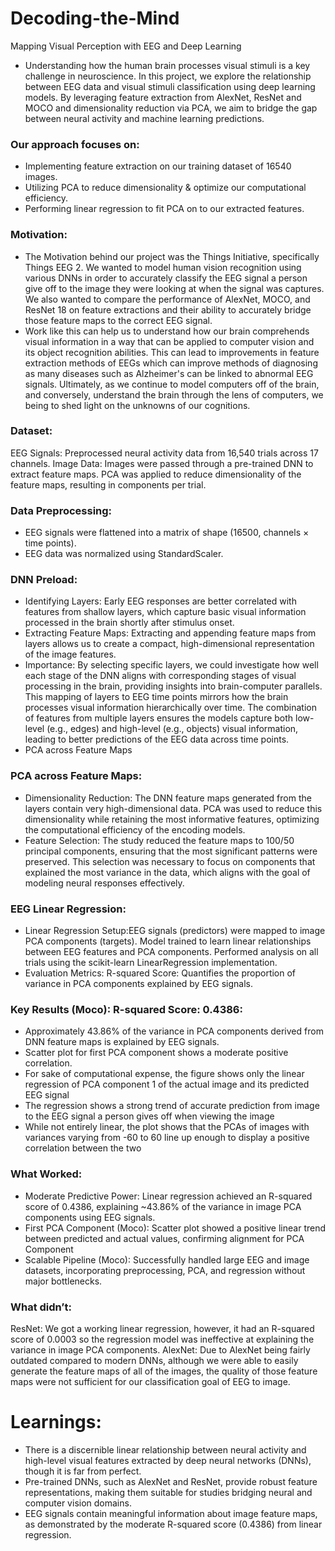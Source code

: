 # Decoding-the-Mind
Mapping Visual Perception with EEG and Deep Learning
- Understanding how the human brain processes visual stimuli is a key challenge in neuroscience. In this project, we explore the relationship between EEG data and visual stimuli classification using deep learning models. By leveraging feature extraction from AlexNet, ResNet and MOCO and dimensionality reduction via PCA, we aim to bridge the gap between neural activity and machine learning predictions.

### Our approach focuses on:
- Implementing feature extraction on our training dataset of 16540 images.
- Utilizing PCA to reduce dimensionality & optimize our computational efficiency.
- Performing linear regression to fit PCA on to our extracted features.

### Motivation: 
- The Motivation behind our project was the Things Initiative, specifically Things EEG 2. We wanted to model human vision recognition using various DNNs in order to accurately classify the EEG signal a person give off to the image they were looking at when the signal was captures. We also wanted to compare the performance of AlexNet, MOCO, and ResNet 18 on feature extractions and their ability to accurately bridge those feature maps to the correct EEG signal. 
- Work like this can help us to understand how our brain comprehends visual information in a way that can be applied to computer vision and its object recognition abilities. This can lead to improvements in feature extraction methods of EEGs which can improve methods of diagnosing as many diseases such as Alzheimer's can be linked to abnormal EEG signals. Ultimately, as we continue to model computers off of the brain, and conversely, understand the brain through the lens of computers, we being to shed light on the unknowns of our cognitions. 


### Dataset:
EEG Signals: Preprocessed neural activity data from 16,540 trials across 17 channels.
Image Data: Images were passed through a pre-trained DNN to extract feature maps.
            PCA was applied to reduce dimensionality of the feature maps, resulting in components per trial.

### Data Preprocessing:
- EEG signals were flattened into a matrix of shape (16500, channels × time points).
- EEG data was normalized using StandardScaler.

### DNN Preload:
- Identifying Layers: Early EEG responses are better correlated with features from shallow layers, which capture basic visual information processed in the brain shortly after stimulus onset.
- Extracting Feature Maps: Extracting and appending feature maps from layers allows us to create a compact, high-dimensional representation of the image features.
- Importance: By selecting specific layers, we could investigate how well each stage of the DNN aligns with corresponding stages of visual processing in the brain, providing insights into brain-computer parallels. This mapping of layers to EEG time points mirrors how the brain processes visual information hierarchically over time. The combination of features from multiple layers ensures the models capture both low-level (e.g., edges) and high-level (e.g., objects) visual information, leading to better predictions of the EEG data across time points.
- PCA across Feature Maps

### PCA across Feature Maps:
- Dimensionality Reduction: The DNN feature maps generated from the layers contain very high-dimensional data. PCA was used to reduce this dimensionality while retaining the most informative features, optimizing the computational efficiency of the encoding models. 
- Feature Selection: The study reduced the feature maps to 100/50 principal components, ensuring that the most significant patterns were preserved. This selection was necessary to focus on components that explained the most variance in the data, which aligns with the goal of modeling neural responses effectively.

### EEG Linear Regression:
- Linear Regression Setup:EEG signals (predictors) were mapped to image PCA components (targets).
Model trained to learn linear relationships between EEG features and PCA components.
Performed analysis on all trials using the scikit-learn LinearRegression implementation.
- Evaluation Metrics:
R-squared Score: Quantifies the proportion of variance in PCA components explained by EEG signals.



### Key Results (Moco): R-squared Score: 0.4386:
- Approximately 43.86% of the variance in PCA components derived from DNN feature maps is explained by EEG signals.
- Scatter plot for first PCA component shows a moderate positive correlation.
- For sake of computational expense, the figure shows only the linear regression of PCA component 1 of the actual image and its predicted EEG signal
- The regression shows a strong trend of accurate prediction from image to the EEG signal a person gives off when viewing the image
- While not entirely linear, the plot shows that the PCAs of images with variances varying from -60 to 60 line up enough to display a positive correlation between the two

### What Worked:
- Moderate Predictive Power: Linear regression achieved an R-squared score of 0.4386, explaining ~43.86% of the variance in image PCA components using EEG signals.
- First PCA Component (Moco): Scatter plot showed a positive linear trend between predicted and actual values, confirming alignment for PCA Component 
- Scalable Pipeline (Moco): Successfully handled large EEG and image datasets, incorporating preprocessing, PCA, and regression without major bottlenecks.

### What didn’t:
ResNet: We got a working linear regression, however, it had an R-squared score of 0.0003 so the regression model was ineffective at explaining the variance in image PCA components. 
AlexNet: Due to AlexNet being fairly outdated compared to modern DNNs, although we were able to easily generate the feature maps of all of the images, the quality of those feature maps were not sufficient for our classification goal of EEG to image. 

# Learnings:
- There is a discernible linear relationship between neural activity and high-level visual features extracted by deep neural networks (DNNs), though it is far from perfect.
- Pre-trained DNNs, such as AlexNet and ResNet, provide robust feature representations, making them suitable for studies bridging neural and computer vision domains.
- EEG signals contain meaningful information about image feature maps, as demonstrated by the moderate R-squared score (0.4386) from linear regression.

